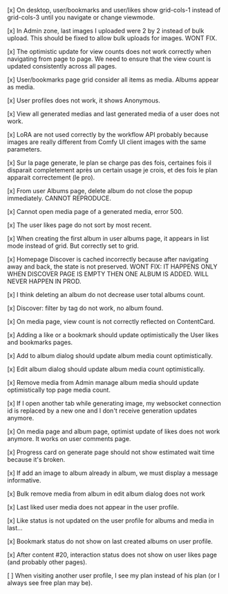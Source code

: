 [x] On desktop, user/bookmarks and user/likes show grid-cols-1 instead of grid-cols-3 until you navigate or change viewmode.

[x] In Admin zone, last images I uploaded were 2 by 2 instead of bulk upload. This should be fixed to allow bulk uploads for images. WONT FIX.

[x] The optimistic update for view counts does not work correctly when navigating from page to page. We need to ensure that the view count is updated consistently across all pages.

[x] User/bookmarks page grid consider all items as media. Albums appear as media.

[x] User profiles does not work, it shows Anonymous.

[x] View all generated medias and last generated media of a user does not work.

[x] LoRA are not used correctly by the workflow API probably because images are really different from Comfy UI client images with the same parameters.

[x] Sur la page generate, le plan se charge pas des fois, certaines fois il disparait completement après un certain usage je crois, et des fois le plan apparait correctement (le pro).

[x] From user Albums page, delete album do not close the popup immediately. CANNOT REPRODUCE.

[x] Cannot open media page of a generated media, error 500.

[x] The user likes page do not sort by most recent.

[x] When creating the first album in user albums page, it appears in list mode instead of grid. But correctly set to grid.

[x] Homepage Discover is cached incorrectly because after navigating away and back, the state is not preserved. WONT FIX: IT HAPPENS ONLY WHEN DISCOVER PAGE IS EMPTY THEN ONE ALBUM IS ADDED. WILL NEVER HAPPEN IN PROD.

[x] I think deleting an album do not decrease user total albums count.

[x] Discover: filter by tag do not work, no album found.

[x] On media page, view count is not correctly reflected on ContentCard.

[x] Adding a like or a bookmark should update optimistically the User likes and bookmarks pages.

[x] Add to album dialog should update album media count optimistically.

[x] Edit album dialog should update album media count optimistically.

[x] Remove media from Admin manage album media should update optimistically top page media count.

[x] If I open another tab while generating image, my websocket connection id is replaced by a new one and I don't receive generation updates anymore.

[x] On media page and album page, optimist update of likes does not work anymore. It works on user comments page.

[x] Progress card on generate page should not show estimated wait time because it's broken.

[x] If add an image to album already in album, we must display a message informative.

[x] Bulk remove media from album in edit album dialog does not work

[x] Last liked user media does not appear in the user profile.

[x] Like status is not updated on the user profile for albums and media in last...

[x] Bookmark status do not show on last created albums on user profile.

[x] After content #20, interaction status does not show on user likes page (and probably other pages).

[ ] When visiting another user profile, I see my plan instead of his plan (or I always see free plan may be).
